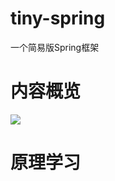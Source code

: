 # tiny-spring
一个简易版Spring框架
# 内容概览

![](https://img.markuszhang.com/img/tiny-spring目录.png)

# 原理学习

